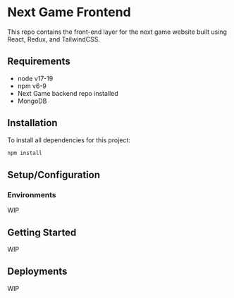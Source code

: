 # Next Game Frontend

This repo contains the front-end layer for the next game website built using
React, Redux, and TailwindCSS.

## Requirements

- node v17-19
- npm v6-9
- Next Game backend repo installed
- MongoDB

## Installation

To install all dependencies for this project:

```bash
npm install
```

## Setup/Configuration

### Environments

WIP

## Getting Started

WIP

## Deployments

WIP
